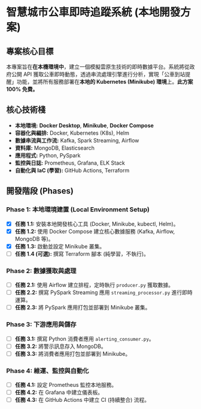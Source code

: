 # 智慧城市公車即時追蹤系統 (本地開發方案)

## 專案核心目標

本專案旨在**在本機環境中**，建立一個模擬雲原生技術的即時數據平台。系統將從政府公開 API 獲取公車即時動態，透過串流處理引擎進行分析，實現「公車到站提醒」功能，並將所有服務部署在**本地的 Kubernetes (Minikube) 環境**上。**此方案 100% 免費。**

## 核心技術棧

- **本地環境:** **Docker Desktop**, **Minikube**, **Docker Compose**
- **容器化與編排:** Docker, Kubernetes (K8s), Helm
- **數據串流與工作流:** Kafka, Spark Streaming, Airflow
- **資料庫:** MongoDB, Elasticsearch
- **應用程式:** Python, PySpark
- **監控與日誌:** Prometheus, Grafana, ELK Stack
- **自動化與 IaC (學習):** GitHub Actions, Terraform

## 開發階段 (Phases)

### Phase 1: 本地環境建置 (Local Environment Setup)

- [x] **任務 1.1:** 安裝本地開發核心工具 (Docker, Minikube, kubectl, Helm)。
- [x] **任務 1.2:** 使用 Docker Compose 建立核心數據服務 (Kafka, Airflow, MongoDB 等)。
- [x] **任務 1.3:** 啟動並設定 Minikube 叢集。
- [ ] **任務 1.4 (可選):** 撰寫 Terraform 腳本 (純學習，不執行)。

### Phase 2: 數據獲取與處理

- [ ] **任務 2.1:** 使用 Airflow 建立排程，定時執行 `producer.py` 獲取數據。
- [ ] **任務 2.2:** 撰寫 PySpark Streaming 應用 `streaming_processor.py` 進行即時運算。
- [ ] **任務 2.3:** 將 PySpark 應用打包並部署到 Minikube 叢集。

### Phase 3: 下游應用與儲存

- [ ] **任務 3.1:** 撰寫 Python 消費者應用 `alerting_consumer.py`。
- [ ] **任務 3.2:** 將警示訊息存入 MongoDB。
- [ ] **任務 3.3:** 將消費者應用打包並部署到 Minikube。

### Phase 4: 維運、監控與自動化

- [ ] **任務 4.1:** 設定 Prometheus 監控本地服務。
- [ ] **任務 4.2:** 在 Grafana 中建立儀表板。
- [ ] **任務 4.3:** 在 GitHub Actions 中建立 CI (持續整合) 流程。
